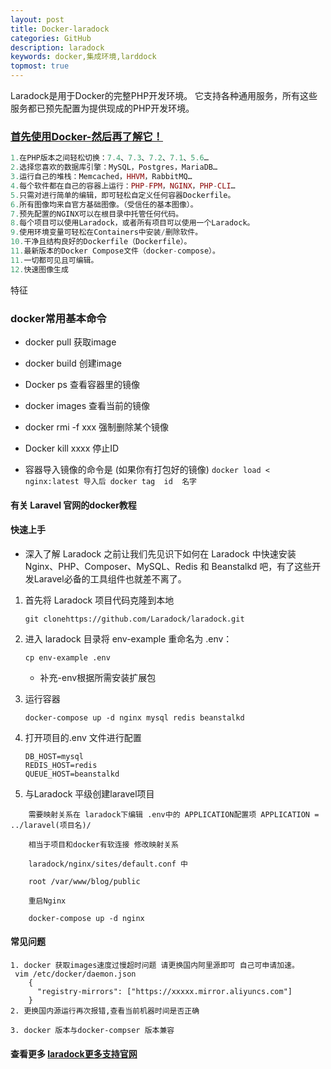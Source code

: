 ```yaml
---
layout: post
title: Docker-laradock
categories: GitHub
description: laradock
keywords: docker,集成环境,larddock
topmost: true
---
```


Laradock是用于Docker的完整PHP开发环境。
它支持各种通用服务，所有这些服务都已预先配置为提供现成的PHP开发环境。

### [首先使用Docker-然后再了解它！](https://www.runoob.com/docker/macos-docker-install.html)
```php 
1.在PHP版本之间轻松切换：7.4、7.3、7.2、7.1、5.6…
2.选择您喜欢的数据库引擎：MySQL，Postgres，MariaDB…
3.运行自己的堆栈：Memcached，HHVM，RabbitMQ…
4.每个软件都在自己的容器上运行：PHP-FPM，NGINX，PHP-CLI…
5.只需对进行简单的编辑，即可轻松自定义任何容器Dockerfile。
6.所有图像均来自官方基础图像。（受信任的基本图像）。
7.预先配置的NGINX可以在根目录中托管任何代码。
8.每个项目可以使用Laradock，或者所有项目可以使用一个Laradock。
9.使用环境变量可轻松在Containers中安装/删除软件。
10.干净且结构良好的Dockerfile（Dockerfile）。
11.最新版本的Docker Compose文件（docker-compose）。
11.一切都可见且可编辑。
12.快速图像生成
```

特征
### docker常用基本命令
* docker pull 获取image
* docker build 创建image
* Docker ps 查看容器里的镜像
* docker images	查看当前的镜像
* docker rmi -f xxx  强制删除某个镜像
* Docker kill xxxx   停止ID 


* 容器导入镜像的命令是 (如果你有打包好的镜像)
 ``` docker load < nginx:latest 导入后 docker tag  id  名字 ```
 

####  有关 Laravel 官网的docker教程

#### 快速上手
* 深入了解 Laradock 之前让我们先见识下如何在 Laradock 中快速安装 Nginx、PHP、Composer、MySQL、Redis 和 Beanstalkd 吧，有了这些开发Laravel必备的工具组件也就差不离了。
 1. 首先将 Laradock 项目代码克隆到本地  
    ```git 
    git clonehttps://github.com/Laradock/laradock.git 

    ```

 2. 进入 laradock 目录将 env-example 重命名为 .env：

    ``` 
    cp env-example .env
    ```
    * 补充-env根据所需安装扩展包
 3. 运行容器
    ```
    docker-compose up -d nginx mysql redis beanstalkd 
    
    ```
    
 4. 打开项目的.env 文件进行配置    
    ```
    DB_HOST=mysql
    REDIS_HOST=redis
    QUEUE_HOST=beanstalkd 
    
    ```

 5. 与Laradock 平级创建laravel项目
```cgo
    需要映射关系在 laradock下编辑 .env中的 APPLICATION配置项 APPLICATION = ../laravel(项目名)/
    
    相当于项目和docker有软连接 修改映射关系
    
    laradock/nginx/sites/default.conf 中
    
    root /var/www/blog/public
    
    重启Nginx 
    
    docker-compose up -d nginx 
```

  
#### 常见问题
    1. docker 获取images速度过慢超时问题 请更换国内阿里源即可 自己可申请加速。
     vim /etc/docker/daemon.json
        {
          "registry-mirrors": ["https://xxxxx.mirror.aliyuncs.com"]
        }
    2. 更换国内源运行再次报错,查看当前机器时间是否正确 
    
    3. docker 版本与docker-compser 版本兼容
    

 #### 查看更多 [laradock更多支持官网](http://laradock.io/documentation/)
    